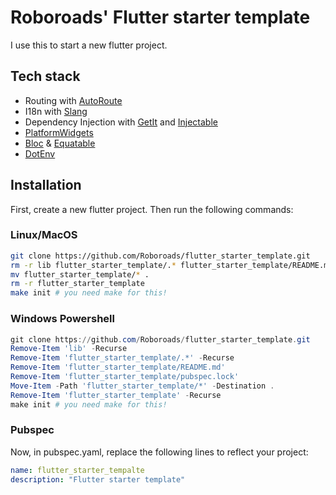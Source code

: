 # Roboroads' Flutter starter template

I use this to start a new flutter project.

## Tech stack

- Routing with [AutoRoute](https://pub.dev/packages/auto_router)
- I18n with [Slang](https://pub.dev/packages/slang)
- Dependency Injection with [GetIt](https://pub.dev/packages/get_it) and [Injectable](https://pub.dev/packages/injectable)
- [PlatformWidgets](https://pub.dev/packages/flutter_platform_widgets)
- [Bloc](https://pub.dev/packages/flutter_bloc) & [Equatable](https://pub.dev/packages/equatable)
- [DotEnv](https://pub.dev/packages/flutter_dotenv)


## Installation

First, create a new flutter project. Then run the following commands:

### Linux/MacOS

```bash
git clone https://github.com/Roboroads/flutter_starter_template.git
rm -r lib flutter_starter_template/.* flutter_starter_template/README.md flutter_starter_template/pubspec.lock
mv flutter_starter_template/* .
rm -r flutter_starter_template
make init # you need make for this!
```

### Windows Powershell

```powershell
git clone https://github.com/Roboroads/flutter_starter_template.git
Remove-Item 'lib' -Recurse
Remove-Item 'flutter_starter_template/.*' -Recurse
Remove-Item 'flutter_starter_template/README.md'
Remove-Item 'flutter_starter_template/pubspec.lock'
Move-Item -Path 'flutter_starter_template/*' -Destination .
Remove-Item 'flutter_starter_template' -Recurse
make init # you need make for this!
```

### Pubspec

Now, in pubspec.yaml, replace the following lines to reflect your project:

```yaml
name: flutter_starter_tempalte
description: "Flutter starter template"
```
